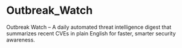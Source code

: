 # Outbreak_Watch
Outbreak Watch – A daily automated threat intelligence digest that summarizes recent CVEs in plain English for faster, smarter security awareness.
